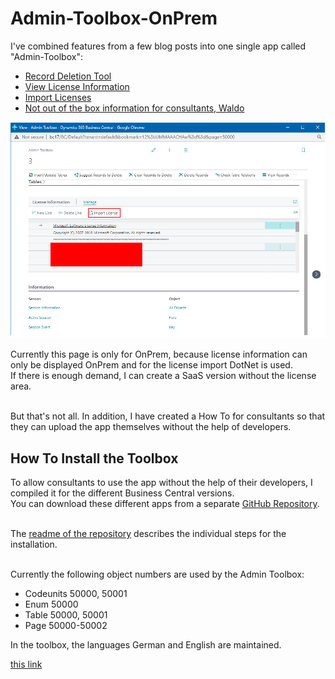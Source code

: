# Admin-Toolbox-OnPrem

I've combined features from a few blog posts into one single app called "Admin-Toolbox": </br>
- [Record Deletion Tool](https://navinsights.net/2020/04/02/record-deletion-tool/ "Record Deletion Tool, Waldemar Brakowski")
- [View License Information](https://www.imbatman.info/post/using-powershell-in-microsoft-al-for-business-central-onprem "View License Information, Waldo")
- [Import Licenses](https://www.imbatman.info/post/using-powershell-in-microsoft-al-for-business-central-onprem "Import Licenses, Neil Roberts")
- [Not out of the box information for consultants, Waldo](https://www.waldo.be/2020/05/26/getting-not-out-of-the-box-information-with-the-out-of-the-box-web-client/ "Not out of the box information for consultants, Waldo") </br>

![Admin Toolbox](images/Toolbox.png)

Currently this page is only for OnPrem, because license information can only be displayed OnPrem and for the license import DotNet is used. </br>
If there is enough demand, I can create a SaaS version without the license area. </br> </br>

But that's not all. In addition, I have created a How To for consultants so that they can upload the app themselves without the help of developers. </br>

## How To Install the Toolbox

To allow consultants to use the app without the help of their developers, I compiled it for the different Business Central versions. </br>
You can download these different apps from a separate [GitHub Repository](https://github.com/wbrakowski/Admin-Toolbox-Apps "GitHub Repository"). </br> </br>

The [readme of the repository](https://github.com/wbrakowski/Admin-Toolbox-Apps/blob/main/README.md "readme of the repository") describes the individual steps for the installation. </br> </br>

Currently the following object numbers are used by the Admin Toolbox:
- Codeunits 50000, 50001
- Enum 50000
- Table 50000, 50001
- Page 50000-50002 </br>

In the toolbox, the languages German and English are maintained.



[this link](https://docs.microsoft.com/en-us/powershell/module/microsoft.dynamics.nav.apps.management/install-navapp?view=businesscentral-ps-16 "this link")
